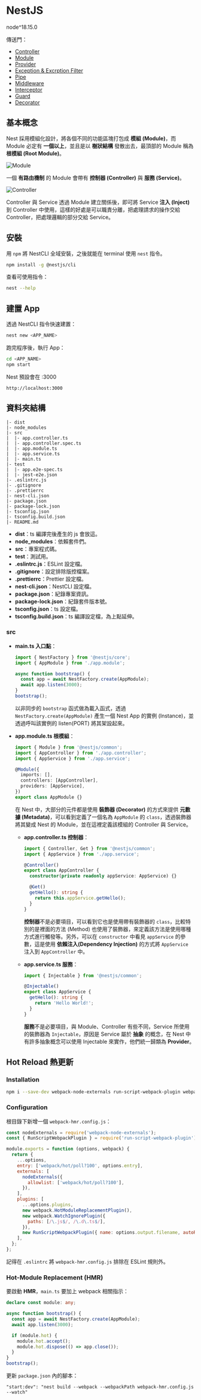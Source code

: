 # NestJS

node^18.15.0

傳送門：

- [Controller](./tutorial/CONTROLLER.md)
- [Module](./tutorial/MODULE.md)
- [Provider](./tutorial/PROVIDER.md)
- [Exception & Excrption Filter](./tutorial/EXCEPTION.md)
- [Pipe](./tutorial/PIPE.md)
- [Middleware](./tutorial/MIDDLEWARE.md)
- [Interceptor](./tutorial/INTERCEPTOR.md)
- [Guard](./tutorial/GUARD.md)
- [Decorator](./tutorial/DDECORATOR.md)

## 基本概念

Nest 採用模組化設計，將各個不同的功能區塊打包成 **模組 (Module)**，而 Module 必定有 **一個以上**，並且是以 **樹狀結構** 發散出去，最頂部的 Module 稱為 **根模組 (Root Module)**。

![Module](./tutorial/imgs/n1.png)

一個 **有路由機制** 的 Module 會帶有 **控制器 (Controller)** 與 **服務 (Service)**。

![Controller](./tutorial/imgs/n2.png)

Controller 與 Service 透過 Module 建立關係後，即可將 Service **注入 (Inject)** 到 Controller 中使用，這樣的好處是可以職責分離，把處理請求的操作交給 Controller，把處理邏輯的部分交給 Service。

## 安裝

用 `npm` 將 NestCLI 全域安裝，之後就能在 terminal 使用 `nest` 指令。

```bash
npm install -g @nestjs/cli
```

查看可使用指令：

```bash
nest --help
```

## 建置 App

透過 NestCLI 指令快速建置：

```bash
nest new <APP_NAME>
```

跑完程序後，執行 App：

```bash
cd <APP_NAME>
npm start
```

Nest 預設會在 :3000

```url
http://localhost:3000
```

## 資料夾結構

```text
|- dist
|- node_modules
|- src
|  |- app.controller.ts
|  |- app.controller.spec.ts
|  |- app.module.ts
|  |- app.service.ts
|  |- main.ts
|- test
|  |- app.e2e-spec.ts
|  |- jest-e2e.json
|- .eslintrc.js
|- .gitignore
|- .prettierrc
|- nest-cli.json
|- package.json
|- package-lock.json
|- tsconfig.json
|- tsconfig.build.json
|- README.md
```

- **dist**：ts 編譯完後產生的 js 會放這。
- **node_modules**：依賴套件們。
- **src**：專案程式碼。
- **test**：測試用。
- **.eslintrc.js**：ESLint 設定檔。
- **.gitignore**：設定排除版控檔案。
- **.prettierrc**：Prettier 設定檔。
- **nest-cli.json**：NestCLI 設定檔。
- **package.json**：紀錄專案資訊。
- **package-lock.json**：紀錄套件版本號。
- **tsconfig.json**：ts 設定檔。
- **tsconfig.build.json**：ts 編譯設定檔，為上點延伸。

### src

- **main.ts 入口點**：

  ```ts
  import { NestFactory } from '@nestjs/core';
  import { AppModule } from './app.module';

  async function bootstrap() {
    const app = await NestFactory.create(AppModule);
    await app.listen(3000);
  }
  bootstrap();
  ```

  以非同步的 `bootstrap` 函式做為載入函式，透過 `NestFactory.create(AppModule)` 產生一個 Nest App 的實例 (Instance)，並透過呼叫該實例的 listen(PORT) 將其架設起來。

- **app.module.ts 根模組**：

  ```ts
  import { Module } from '@nestjs/common';
  import { AppController } from './app.controller';
  import { AppService } from './app.service';

  @Module({
    imports: [],
    controllers: [AppController],
    providers: [AppService],
  })
  export class AppModule {}
  ```

  在 Nest 中，大部分的元件都是使用 **裝飾器 (Decorator)** 的方式來提供 **元數據 (Metadata)**，可以看到定義了一個名為 `AppModule` 的 `class`，透過裝飾器將其變成 Nest 的 Module，並在這裡定義該模組的 Controller 與 Service。

  - **app.controller.ts 控制器**：

    ```ts
    import { Controller, Get } from '@nestjs/common';
    import { AppService } from './app.service';

    @Controller()
    export class AppController {
      constructor(private readonly appService: AppService) {}

      @Get()
      getHello(): string {
        return this.appService.getHello();
      }
    }
    ```

    **控制器**不是必要項目，可以看到它也是使用帶有裝飾器的 `class`，比較特別的是裡面的方法 (Method) 也使用了裝飾器，來定義該方法是使用哪種方式進行觸發等。另外，可以在 `constructor` 中看見 `appService` 的參數，這是使用 **依賴注入(Dependency Injection)** 的方式將 `AppService` 注入到 `AppController` 中。

  - **app.service.ts 服務**：

    ```ts
    import { Injectable } from '@nestjs/common';

    @Injectable()
    export class AppService {
      getHello(): string {
        return 'Hello World!';
      }
    }
    ```

    **服務**不是必要項目，與 Module、Controller 有些不同，Service 所使用的裝飾器為 `Injectable`，原因是 Service 屬於 **抽象** 的概念，在 Nest 中有許多抽象概念可以使用 Injectable 來實作，他們統一歸類為 **Provider**。

## Hot Reload 熱更新

### Installation

```bash
npm i --save-dev webpack-node-externals run-script-webpack-plugin webpack
```

### Configuration

根目錄下新增一個 `webpack-hmr.config.js`：

```js
const nodeExternals = require('webpack-node-externals');
const { RunScriptWebpackPlugin } = require('run-script-webpack-plugin');

module.exports = function (options, webpack) {
  return {
    ...options,
    entry: ['webpack/hot/poll?100', options.entry],
    externals: [
      nodeExternals({
        allowlist: ['webpack/hot/poll?100'],
      }),
    ],
    plugins: [
      ...options.plugins,
      new webpack.HotModuleReplacementPlugin(),
      new webpack.WatchIgnorePlugin({
        paths: [/\.js$/, /\.d\.ts$/],
      }),
      new RunScriptWebpackPlugin({ name: options.output.filename, autoRestart: false }),
    ],
  };
};
```

記得在 `.eslintrc` 將 `webpack-hmr.config.js` 排除在 ESLint 規則外。

### Hot-Module Replacement (HMR)

要啟動 **HMR**，`main.ts` 要加上 webpack 相關指示：

```ts
declare const module: any;

async function bootstrap() {
  const app = await NestFactory.create(AppModule);
  await app.listen(3000);

  if (module.hot) {
    module.hot.accept();
    module.hot.dispose(() => app.close());
  }
}
bootstrap();
```

更新 `package.json` 內的腳本：

```text
"start:dev": "nest build --webpack --webpackPath webpack-hmr.config.js --watch"
```
